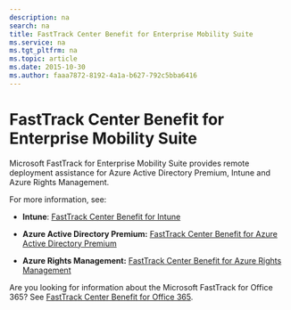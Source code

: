 ```yaml
---
description: na
search: na
title: FastTrack Center Benefit for Enterprise Mobility Suite
ms.service: na
ms.tgt_pltfrm: na
ms.topic: article
ms.date: 2015-10-30
ms.author: faaa7872-8192-4a1a-b627-792c5bba6416
---
```

# FastTrack Center Benefit for Enterprise Mobility Suite
Microsoft FastTrack for Enterprise Mobility Suite provides remote deployment assistance for Azure Active Directory Premium, Intune and Azure Rights Management.

For more information, see:

- **Intune**: [FastTrack Center Benefit for Intune](../Topic/FastTrack_Center_Benefit_for_Intune.md)

- **Azure Active Directory Premium:** [FastTrack Center Benefit for Azure Active Directory Premium](../Topic/FastTrack_Center_Benefit_for_Azure_Active_Directory_Premium.md)

- **Azure Rights Management:** [FastTrack Center Benefit for Azure Rights Management](../Topic/FastTrack_Center_Benefit_for_Azure_Rights_Management.md)

Are you looking for information about the Microsoft FastTrack for Office 365? See [FastTrack Center Benefit for Office 365](https://technet.microsoft.com/library/office-365-onboarding-benefit.aspx).

